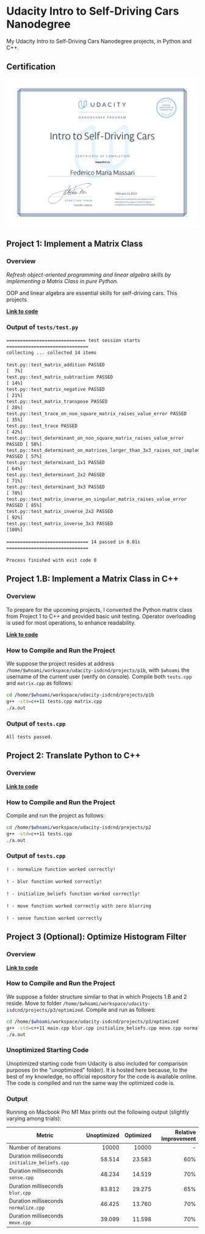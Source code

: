 # Udacity Intro to Self-Driving Cars Nanodegree

My Udacity Intro to Self-Driving Cars Nanodegree projects, in Python and C++.

## Certification

![Certificate of Completion](certificate-of-completion.png)

## Project 1: Implement a Matrix Class

### Overview

_Refresh object-oriented programming and linear algebra skills by implementing a Matrix Class in pure Python._

OOP and linear algebra are essential skills for self-driving cars. This projects 

__[Link to code](/projects/p1)__

### Output of `tests/test.py`

```
============================= test session starts ==============================
collecting ... collected 14 items

test.py::test_matrix_addition PASSED                                     [  7%]
test.py::test_matrix_subtraction PASSED                                  [ 14%]
test.py::test_matrix_negative PASSED                                     [ 21%]
test.py::test_matrix_transpose PASSED                                    [ 28%]
test.py::test_trace_on_non_square_matrix_raises_value_error PASSED       [ 35%]
test.py::test_trace PASSED                                               [ 42%]
test.py::test_determinant_on_non_square_matrix_raises_value_error PASSED [ 50%]
test.py::test_determinant_on_matrices_larger_than_3x3_raises_not_implemented_error PASSED [ 57%]
test.py::test_determinant_1x1 PASSED                                     [ 64%]
test.py::test_determinant_2x2 PASSED                                     [ 71%]
test.py::test_determinant_3x3 PASSED                                     [ 78%]
test.py::test_matrix_inverse_on_singular_matrix_raises_value_error PASSED [ 85%]
test.py::test_matrix_inverse_2x2 PASSED                                  [ 92%]
test.py::test_matrix_inverse_3x3 PASSED                                  [100%]

============================== 14 passed in 0.01s ==============================

Process finished with exit code 0
```

## Project 1.B: Implement a Matrix Class in C++

### Overview

To prepare for the upcoming projects, I converted the Python matrix class from Project 1 to C++ and provided basic unit testing. Operator overloading is used for most operations, to enhance readability.

__[Link to code](/projects/p1b)__

### How to Compile and Run the Project

We suppose the project resides at address `/home/$whoami/workspace/udacity-isdcnd/projects/p1b`, with `$whoami` the username of the current user (verify on console). Compile both `tests.cpp` and `matrix.cpp` as follows:

```bash
cd /home/$whoami/workspace/udacity-isdcnd/projects/p1b
g++ -std=c++11 tests.cpp matrix.cpp
./a.out
```

### Output of `tests.cpp`

```
All tests passed.
```

## Project 2: Translate Python to C++

### Overview

__[Link to code](/projects/p2)__

### How to Compile and Run the Project

Compile and run the project as follows:

```bash
cd /home/$whoami/workspace/udacity-isdcnd/projects/p2
g++ -std=c++11 tests.cpp
./a.out
```

### Output of `tests.cpp`

```
! - normalize function worked correctly!

! - blur function worked correctly!

! - initialize_beliefs function worked correctly!

! - move function worked correctly with zero blurring

! - sense function worked correctly
```

## Project 3 (Optional): Optimize Histogram Filter

### Overview

__[Link to code](/projects/p3)__

### How to Compile and Run the Project

We suppose a folder structure similar to that in which Projects 1.B and 2 reside. Move to folder `/home/$whoami/workspace/udacity-isdcnd/projects/p3/optimized`. Compile and run as follows:

```bash
cd /home/$whoami/workspace/udacity-isdcnd/projects/p3/optimized
g++ -std=c++11 main.cpp blur.cpp initialize_beliefs.cpp move.cpp normalize.cpp print.cpp sense.cpp zeros.cpp
./a.out
```

### Unoptimized Starting Code

Unoptimized starting code from Udacity is also included for comparison purposes (in the "unoptimized" folder). It is hosted here because, to the best of my knowledge, no official repository for the code is available online. The code is compiled and run the same way the optimized code is.

### Output

Running on Macbook Pro M1 Max prints out the following output (slightly varying among trials):

| Metric | Unoptimized | Optimized | Relative Improvement |
|----------|------:|------:|------:|
| Number of iterations | 10000 | 10000 | - |
| Duration milliseconds `initialize_beliefs.cpp` | 58.514 | 23.583 | 60% |
| Duration milliseconds `sense.cpp` | 48.234 | 14.519 | 70% |
| Duration milliseconds `blur.cpp` | 83.812 | 29.275 | 65% |
| Duration milliseconds `normalize.cpp` | 46.425 | 13.760 | 70% |
| Duration milliseconds `move.cpp` | 39.099 | 11.598 | 70% |

